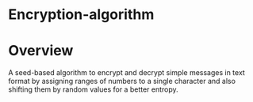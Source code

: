 # Encryption-algorithm
# Overview
A seed-based algorithm to encrypt and decrypt simple messages in text format by assigning ranges of numbers to a single character and also shifting them by random values for a better entropy.

